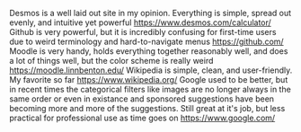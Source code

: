 Desmos is a well laid out site in my opinion. Everything is simple, spread out evenly, and intuitive yet powerful  https://www.desmos.com/calculator/
Github is very powerful, but it is incredibly confusing for first-time users due to weird terminology and hard-to-navigate menus https://github.com/
Moodle is very handy, holds everything together reasonably well, and does a lot of things well, but the color scheme is really weird https://moodle.linnbenton.edu/
Wikipedia is simple, clean, and user-friendly. My favorite so far https://www.wikipedia.org/
Google used to be better, but in recent times the categorical filters like images are no longer always in the same order or even in existance and sponsored suggestions
  have been becoming more and more of the suggestions. Still great at it's job, but less practical for professional use as time goes on https://www.google.com/
